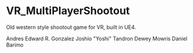 # VR_MultiPlayerShootout
Old western style shootout game for VR, built in UE4.

Andres
Edward R. Gonzalez
Joshio "Yoshi" Tandron
Dewey Mowris
Daniel Barimo